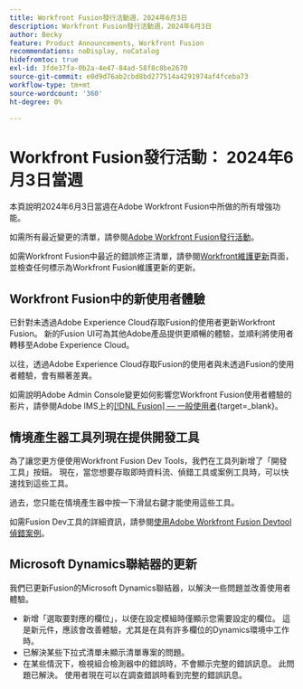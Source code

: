 ```yaml
---
title: Workfront Fusion發行活動週，2024年6月3日
description: Workfront Fusion發行活動週，2024年6月3日
author: Becky
feature: Product Announcements, Workfront Fusion
recommendations: noDisplay, noCatalog
hidefromtoc: true
exl-id: 3fde37fa-0b2a-4e47-84ad-58f8c8be2670
source-git-commit: e0d9d76ab2cbd8bd277514a4291974af4fceba73
workflow-type: tm+mt
source-wordcount: '360'
ht-degree: 0%

---
```


# Workfront Fusion發行活動： 2024年6月3日當週

本頁說明2024年6月3日當週在Adobe Workfront Fusion中所做的所有增強功能。

如需所有最近變更的清單，請參閱[Adobe Workfront Fusion發行活動](/help/workfront-fusion/fusion-product-releases/fusion-release-activity.md)。

如需Workfront Fusion中最近的錯誤修正清單，請參閱[Workfront維護更新](https://experienceleague.adobe.com/docs/workfront-known-issues/releases/current-updates.html?lang=zh-Hant)頁面，並檢查任何標示為Workfront Fusion維護更新的更新。

## Workfront Fusion中的新使用者體驗

已針對未透過Adobe Experience Cloud存取Fusion的使用者更新Workfront Fusion。 新的Fusion UI可為其他Adobe產品提供更順暢的體驗，並順利將使用者轉移至Adobe Experience Cloud。

以往，透過Adobe Experience Cloud存取Fusion的使用者與未透過Fusion的使用者體驗，會有顯著差異。

如需說明Adobe Admin Console變更如何影響您Workfront Fusion使用者體驗的影片，請參閱Adobe IMS上的[[!DNL Fusion]  — 一般使用者](https://video.tv.adobe.com/v/3412465/){target=_blank}。

## 情境產生器工具列現在提供開發工具

為了讓您更方便使用Workfront Fusion Dev Tools，我們在工具列新增了「開發工具」按鈕。 現在，當您想要存取即時資料流、偵錯工具或案例工具時，可以快速找到這些工具。

過去，您只能在情境產生器中按一下滑鼠右鍵才能使用這些工具。

如需Fusion Dev工具的詳細資訊，請參閱[使用Adobe Workfront Fusion Devtool偵錯案例](/help/workfront-fusion/manage-scenarios/debug-a-scenario.md)。

## Microsoft Dynamics聯結器的更新

我們已更新Fusion的Microsoft Dynamics聯結器，以解決一些問題並改善使用者體驗。

* 新增「選取要對應的欄位」，以便在設定模組時僅顯示您需要設定的欄位。 這是新元件，應該會改善體驗，尤其是在具有許多欄位的Dynamics環境中工作時。
* 已解決某些下拉式清單未顯示清單專案的問題。
* 在某些情況下，檢視組合檢測器中的錯誤時，不會顯示完整的錯誤訊息。 此問題已解決。 使用者現在可以在調查錯誤時看到完整的錯誤訊息。
